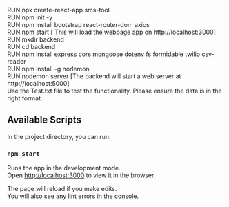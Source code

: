 
RUN npx create-react-app sms-tool <br />
RUN npm init -y <br />
RUN npm install bootstrap react-router-dom axios <br />
RUN npm start [ This will load the webpage app on http://localhost:3000] <br />
RUN mkdir backend <br />
RUN cd backend <br />
RUN npm install express cors mongoose dotenv fs formidable twilio csv-reader <br />
RUN npm install -g nodemon <br />
RUN nodemon server [The backend will start a web server at http://localhost:5000] <br />
Use the Test.txt file to test the functionality. Please ensure the data is in the right format. <br />


## Available Scripts

In the project directory, you can run:

### `npm start`

Runs the app in the development mode.<br />
Open [http://localhost:3000](http://localhost:3000) to view it in the browser.

The page will reload if you make edits.<br />
You will also see any lint errors in the console.
